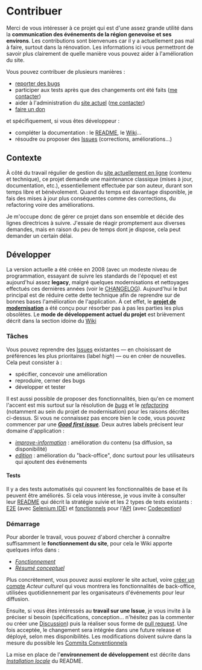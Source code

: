 # Contribuer

Merci de vous intéresser à ce projet qui est d'une assez grande utilité dans la **communication des événements de la région genevoise et ses environs**. Les contributions sont bienvenues car il y a actuellement pas mal à faire, surtout dans la rénovation. Les informations ici vous permettront de savoir plus clairement de quelle manière vous pouvez aider à l'amélioration du site.

Vous pouvez contribuer de plusieurs manières :
- [reporter des bugs](https://github.com/agilare/ladecadanse/issues)
- participer aux tests après que des changements ont été faits ([me contacter](https://github.com/agilare/ladecadanse?tab=readme-ov-file#contact))
- aider à l'administration du [site actuel](https://ladecadanse.darksite.ch/) ([me contacter](https://github.com/agilare/ladecadanse?tab=readme-ov-file#contact))
- [faire un don](https://ladecadanse.darksite.ch/articles/faireUnDon.php)

et spécifiquement, si vous êtes développeur :
- compléter la documentation : le [README](README.md), le [Wiki](https://github.com/agilare/ladecadanse/wiki)...
- résoudre ou proposer des [Issues](https://github.com/agilare/ladecadanse/issues) (corrections, améliorations...)

## Contexte

À côté du travail régulier de gestion du [site actuellement en ligne](https://ladecadanse.darksite.ch/) (contenu et technique), ce projet demande une maintenance classique (mises à jour, documentation, etc.), essentiellement effectuée par son auteur, durant son temps libre et bénévolement. Quand du temps est davantage disponible, je fais des mises à jour plus conséquentes comme des corrections, du refactoring voire des améliorations.

Je m'occupe donc de gérer ce projet dans son ensemble et décide des lignes directrices à suivre. J'essaie de réagir promptement aux diverses demandes, mais en raison du peu de temps dont je dispose, cela peut demander un certain délai.

## Développer

La version actuelle a été créée en 2008 (avec un modeste niveau de programmation, essayant de suivre les standards de l'époque) et est aujourd'hui assez **legacy**, malgré quelques modernisations et nettoyages effectués ces dernières années (voir le [CHANGELOG](CHANGELOG.md)). Aujourd'hui le but principal est de réduire cette dette technique afin de reprendre sur de bonnes bases l'amélioration de l'application. À cet effet, le **[projet de modernisation](https://github.com/users/agilare/projects/2/views/1)** a été conçu pour résorber pas à pas les parties les plus obsolètes.
Le **mode de développement actuel du projet** est brièvement décrit dans la section idoine du [Wiki](https://github.com/agilare/ladecadanse/wiki#organisation)

### Tâches

Vous pouvez reprendre des [Issues](https://github.com/agilare/ladecadanse/issues) existantes — en choisissant de préférences les plus prioritaires (label _high_) — ou en créer de nouvelles. Cela peut consister à :
- spécifier, concevoir une amélioration
- reproduire, cerner des bugs
- développer et tester

Il est aussi possible de proposer des fonctionnalités, bien qu'en ce moment l'accent est mis surtout sur la résolution de _[bugs](https://github.com/agilare/ladecadanse/issues?q=is%3Aissue+is%3Aopen+label%3Abug)_ et le _[refactoring](https://github.com/agilare/ladecadanse/labels/refactoring)_ (notamment au sein du projet de modernisation) pour les raisons décrites ci-dessus.
Si vous ne connaissez pas encore bien le code, vous pouvez commencer par une **_[Good first issue](https://github.com/agilare/ladecadanse/issues?q=is%3Aopen+is%3Aissue+label%3A%22good+first+issue%22)_**. Deux autres labels précisent leur domaine d'application :
- _[improve-information](https://github.com/agilare/ladecadanse/labels/improve-information)_ : amélioration du contenu (sa diffusion, sa disponibilité)
- _[edition](https://github.com/agilare/ladecadanse/labels/edition)_ : amélioration du "back-office", donc surtout pour les utilisateurs qui ajoutent des événements

#### Tests

Il y a des tests automatisés qui couvrent les fonctionnalités de base et ils peuvent être améliorés. Si cela vous intéresse, je vous invite à consulter leur [README](tests/README.md) qui décrit la stratégie suivie et les 2 types de tests existants : [E2E](https://github.com/agilare/ladecadanse/tree/master/tests#end-to-end-user-application) (avec [Selenium IDE](https://www.selenium.dev/selenium-ide/)) et [fonctionnels](https://github.com/agilare/ladecadanse/tree/master/tests#end-to-end-user-application) pour l'[API](https://github.com/agilare/ladecadanse/blob/master/api.php) (avec [Codeception](https://codeception.com/))

### Démarrage

Pour aborder le travail, vous pouvez d'abord chercher à connaître suffisamment le **fonctionnement du site**, pour cela le Wiki apporte quelques infos dans :
- _[Fonctionnement](https://github.com/agilare/ladecadanse/wiki#fonctionnement-de-lapplication)_
- _[Résumé conceptuel](https://github.com/agilare/ladecadanse/wiki#r%C3%A9sum%C3%A9-conceptuel)_

Plus concrètement, vous pouvez aussi explorer le site actuel, voire [créer un compte](https://ladecadanse.darksite.ch/user-register.php) *Acteur culturel* qui vous montrera les fonctionnalités de back-office, utilisées quotidiennement par les organisateurs d'événements pour leur diffusion.

Ensuite, si vous êtes intéressés au **travail sur une Issue**, je vous invite à la préciser si besoin (spécifications, conception... n'hésitez pas la commenter ou créer une [Discussion](https://github.com/agilare/ladecadanse/discussions)) puis la réaliser sous forme de [pull request](https://github.com/agilare/ladecadanse/pulls). Une fois acceptée, le changement sera intégrée dans une future release et déployé, selon mes disponibilités.
Les modifications doivent suivre dans la mesure du possible les [Commits Conventionnels](https://www.conventionalcommits.org/fr/v1.0.0/)

La mise en place de l'**environnement de développement** est décrite dans _[Installation locale](https://github.com/agilare/ladecadanse/tree/master?tab=readme-ov-file#installation-locale)_ du README.
